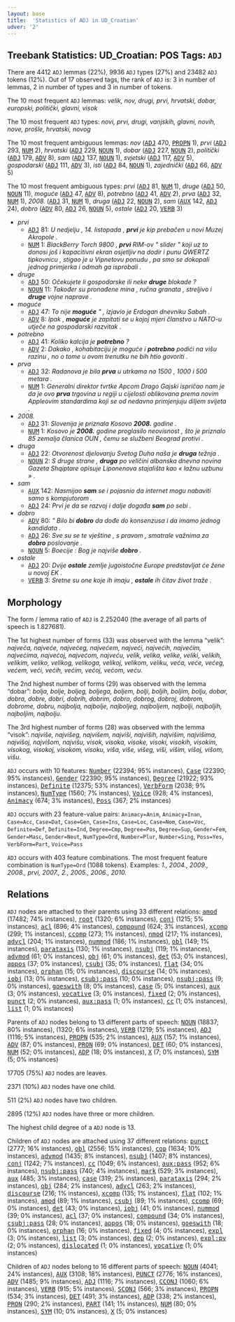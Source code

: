 ```yaml
---
layout: base
title:  'Statistics of ADJ in UD_Croatian'
udver: '2'
---
```


## Treebank Statistics: UD_Croatian: POS Tags: `ADJ`

There are 4412 `ADJ` lemmas (22%), 9936 `ADJ` types (27%) and 23482 `ADJ` tokens (12%).
Out of 17 observed tags, the rank of `ADJ` is: 3 in number of lemmas, 2 in number of types and 3 in number of tokens.

The 10 most frequent `ADJ` lemmas: <em>velik, nov, drugi, prvi, hrvatski, dobar, europski, politički, glavni, visok</em>

The 10 most frequent `ADJ` types:  <em>novi, prvi, drugi, vanjskih, glavni, novih, nove, prošle, hrvatski, novog</em>

The 10 most frequent ambiguous lemmas: <em>nov</em> (<tt><a href="hr-pos-ADJ.html">ADJ</a></tt> 470, <tt><a href="hr-pos-PROPN.html">PROPN</a></tt> 1), <em>prvi</em> (<tt><a href="hr-pos-ADJ.html">ADJ</a></tt> 293, <tt><a href="hr-pos-NUM.html">NUM</a></tt> 2), <em>hrvatski</em> (<tt><a href="hr-pos-ADJ.html">ADJ</a></tt> 229, <tt><a href="hr-pos-NOUN.html">NOUN</a></tt> 1), <em>dobar</em> (<tt><a href="hr-pos-ADJ.html">ADJ</a></tt> 227, <tt><a href="hr-pos-NOUN.html">NOUN</a></tt> 2), <em>politički</em> (<tt><a href="hr-pos-ADJ.html">ADJ</a></tt> 179, <tt><a href="hr-pos-ADV.html">ADV</a></tt> 8), <em>sam</em> (<tt><a href="hr-pos-ADJ.html">ADJ</a></tt> 137, <tt><a href="hr-pos-NOUN.html">NOUN</a></tt> 1), <em>svjetski</em> (<tt><a href="hr-pos-ADJ.html">ADJ</a></tt> 117, <tt><a href="hr-pos-ADV.html">ADV</a></tt> 5), <em>gospodarski</em> (<tt><a href="hr-pos-ADJ.html">ADJ</a></tt> 111, <tt><a href="hr-pos-ADV.html">ADV</a></tt> 3), <em>isti</em> (<tt><a href="hr-pos-ADJ.html">ADJ</a></tt> 84, <tt><a href="hr-pos-NOUN.html">NOUN</a></tt> 1), <em>zajednički</em> (<tt><a href="hr-pos-ADJ.html">ADJ</a></tt> 66, <tt><a href="hr-pos-ADV.html">ADV</a></tt> 5)

The 10 most frequent ambiguous types:  <em>prvi</em> (<tt><a href="hr-pos-ADJ.html">ADJ</a></tt> 81, <tt><a href="hr-pos-NUM.html">NUM</a></tt> 1), <em>druge</em> (<tt><a href="hr-pos-ADJ.html">ADJ</a></tt> 50, <tt><a href="hr-pos-NOUN.html">NOUN</a></tt> 11), <em>moguće</em> (<tt><a href="hr-pos-ADJ.html">ADJ</a></tt> 47, <tt><a href="hr-pos-ADV.html">ADV</a></tt> 8), <em>potrebno</em> (<tt><a href="hr-pos-ADJ.html">ADJ</a></tt> 41, <tt><a href="hr-pos-ADV.html">ADV</a></tt> 2), <em>prva</em> (<tt><a href="hr-pos-ADJ.html">ADJ</a></tt> 32, <tt><a href="hr-pos-NUM.html">NUM</a></tt> 1), <em>2008.</em> (<tt><a href="hr-pos-ADJ.html">ADJ</a></tt> 31, <tt><a href="hr-pos-NUM.html">NUM</a></tt> 1), <em>druga</em> (<tt><a href="hr-pos-ADJ.html">ADJ</a></tt> 22, <tt><a href="hr-pos-NOUN.html">NOUN</a></tt> 2), <em>sam</em> (<tt><a href="hr-pos-AUX.html">AUX</a></tt> 142, <tt><a href="hr-pos-ADJ.html">ADJ</a></tt> 24), <em>dobro</em> (<tt><a href="hr-pos-ADV.html">ADV</a></tt> 80, <tt><a href="hr-pos-ADJ.html">ADJ</a></tt> 26, <tt><a href="hr-pos-NOUN.html">NOUN</a></tt> 5), <em>ostale</em> (<tt><a href="hr-pos-ADJ.html">ADJ</a></tt> 20, <tt><a href="hr-pos-VERB.html">VERB</a></tt> 3)


* <em>prvi</em>
  * <tt><a href="hr-pos-ADJ.html">ADJ</a></tt> 81: <em>U nedjelju , 14. listopada , <b>prvi</b> je kip prebačen u novi Muzej Akropole .</em>
  * <tt><a href="hr-pos-NUM.html">NUM</a></tt> 1: <em>BlackBerry Torch 9800 , <b>prvi</b> RIM-ov " slider " koji uz to donosi još i kapacitivni ekran osjetljiv na dodir i punu QWERTZ tipkovnicu , stigao je u Vipnetovu ponudu , pa smo se dokopali jednog primjerka i odmah ga isprobali .</em>
* <em>druge</em>
  * <tt><a href="hr-pos-ADJ.html">ADJ</a></tt> 50: <em>Očekujete li gospodarske ili neke <b>druge</b> blokade ?</em>
  * <tt><a href="hr-pos-NOUN.html">NOUN</a></tt> 11: <em>Također su pronađene mina , ručna granata , streljivo i <b>druge</b> vojne naprave .</em>
* <em>moguće</em>
  * <tt><a href="hr-pos-ADJ.html">ADJ</a></tt> 47: <em>To nije <b>moguće</b> " , izjavio je Erdogan dnevniku Sabah .</em>
  * <tt><a href="hr-pos-ADV.html">ADV</a></tt> 8: <em>Ipak , <b>moguće</b> je zapitati se u kojoj mjeri članstvo u NATO-u utječe na gospodarski razvitak .</em>
* <em>potrebno</em>
  * <tt><a href="hr-pos-ADJ.html">ADJ</a></tt> 41: <em>Koliko kalcija je <b>potrebno</b> ?</em>
  * <tt><a href="hr-pos-ADV.html">ADV</a></tt> 2: <em>Dakako , kohabitaciju je moguće i <b>potrebno</b> podići na višu razinu , no o tome u ovom trenutku ne bih htio govoriti .</em>
* <em>prva</em>
  * <tt><a href="hr-pos-ADJ.html">ADJ</a></tt> 32: <em>Radanova je bila <b>prva</b> u utrkama na 1500 , 1000 i 500 metara .</em>
  * <tt><a href="hr-pos-NUM.html">NUM</a></tt> 1: <em>Generalni direktor tvrtke Apcom Drago Gajski ispričao nam je da je ovo <b>prva</b> trgovina u regiji u cijelosti oblikovana prema novim Appleovim standardima koji se od nedavno primjenjuju diljem svijeta .</em>
* <em>2008.</em>
  * <tt><a href="hr-pos-ADJ.html">ADJ</a></tt> 31: <em>Slovenija je priznala Kosovo <b>2008.</b> godine .</em>
  * <tt><a href="hr-pos-NUM.html">NUM</a></tt> 1: <em>Kosovo je <b>2008.</b> godine proglasilo neovisnost , što je priznalo 85 zemalja članica OUN , čemu se službeni Beograd protivi .</em>
* <em>druga</em>
  * <tt><a href="hr-pos-ADJ.html">ADJ</a></tt> 22: <em>Otvorenost djelovanju Svetog Duha naša je <b>druga</b> težnja .</em>
  * <tt><a href="hr-pos-NOUN.html">NOUN</a></tt> 2: <em>S druge strane , <b>druga</b> po veličini albanska dnevna novina Gazeta Shqiptare opisuje Liponenova stajališta kao « lažnu uzbunu » .</em>
* <em>sam</em>
  * <tt><a href="hr-pos-AUX.html">AUX</a></tt> 142: <em>Nasmijao <b>sam</b> se i pojasnio da internet mogu nabaviti samo s kompjutorom .</em>
  * <tt><a href="hr-pos-ADJ.html">ADJ</a></tt> 24: <em>Prvi je da se razvoj i dalje događa <b>sam</b> po sebi .</em>
* <em>dobro</em>
  * <tt><a href="hr-pos-ADV.html">ADV</a></tt> 80: <em>" Bilo bi <b>dobro</b> da dođe do konsenzusa i da imamo jednog kandidata .</em>
  * <tt><a href="hr-pos-ADJ.html">ADJ</a></tt> 26: <em>Sve su se te vještine , s pravom , smatrale važnima za <b>dobro</b> poslovanje .</em>
  * <tt><a href="hr-pos-NOUN.html">NOUN</a></tt> 5: <em>Boecije : Bog je najviše <b>dobro</b> .</em>
* <em>ostale</em>
  * <tt><a href="hr-pos-ADJ.html">ADJ</a></tt> 20: <em>Dvije <b>ostale</b> zemlje jugoistočne Europe predstavljat će žene u novoj EK .</em>
  * <tt><a href="hr-pos-VERB.html">VERB</a></tt> 3: <em>Sretne su one koje ih imaju , <b>ostale</b> ih čitav život traže .</em>

## Morphology

The form / lemma ratio of `ADJ` is 2.252040 (the average of all parts of speech is 1.827681).

The 1st highest number of forms (33) was observed with the lemma “velik”: <em>najveća, najveće, najvećeg, najvećem, najveći, najvećih, najvećim, najvećima, najvećoj, najvećom, najveću, velik, velika, velike, veliki, velikih, velikim, veliko, velikog, velikoga, velikoj, velikom, veliku, veća, veće, većeg, većem, veći, većih, većim, većoj, većom, veću</em>.

The 2nd highest number of forms (29) was observed with the lemma “dobar”: <em>bolja, bolje, boljeg, boljega, boljem, bolji, boljih, boljim, bolju, dobar, dobra, dobre, dobri, dobrih, dobrim, dobro, dobrog, dobroj, dobrom, dobrome, dobru, najbolja, najbolje, najboljeg, najboljem, najbolji, najboljih, najboljim, najbolju</em>.

The 3rd highest number of forms (28) was observed with the lemma “visok”: <em>najviše, najvišeg, najvišem, najviši, najviših, najvišim, najvišima, najvišoj, najvišom, najvišu, visok, visoka, visoke, visoki, visokih, visokim, visokog, visokoj, visokom, visoku, viša, više, višeg, viši, višim, višoj, višom, višu</em>.

`ADJ` occurs with 10 features: <tt><a href="hr-feat-Number.html">Number</a></tt> (22394; 95% instances), <tt><a href="hr-feat-Case.html">Case</a></tt> (22390; 95% instances), <tt><a href="hr-feat-Gender.html">Gender</a></tt> (22390; 95% instances), <tt><a href="hr-feat-Degree.html">Degree</a></tt> (21922; 93% instances), <tt><a href="hr-feat-Definite.html">Definite</a></tt> (12375; 53% instances), <tt><a href="hr-feat-VerbForm.html">VerbForm</a></tt> (2038; 9% instances), <tt><a href="hr-feat-NumType.html">NumType</a></tt> (1560; 7% instances), <tt><a href="hr-feat-Voice.html">Voice</a></tt> (928; 4% instances), <tt><a href="hr-feat-Animacy.html">Animacy</a></tt> (674; 3% instances), <tt><a href="hr-feat-Poss.html">Poss</a></tt> (367; 2% instances)

`ADJ` occurs with 23 feature-value pairs: `Animacy=Anim`, `Animacy=Inan`, `Case=Acc`, `Case=Dat`, `Case=Gen`, `Case=Ins`, `Case=Loc`, `Case=Nom`, `Case=Voc`, `Definite=Def`, `Definite=Ind`, `Degree=Cmp`, `Degree=Pos`, `Degree=Sup`, `Gender=Fem`, `Gender=Masc`, `Gender=Neut`, `NumType=Ord`, `Number=Plur`, `Number=Sing`, `Poss=Yes`, `VerbForm=Part`, `Voice=Pass`

`ADJ` occurs with 403 feature combinations.
The most frequent feature combination is `NumType=Ord` (1088 tokens).
Examples: <em>1., 2004., 2009., 2008., prvi, 2007., 2., 2005., 2006., 2010.</em>


## Relations

`ADJ` nodes are attached to their parents using 33 different relations: <tt><a href="hr-dep-amod.html">amod</a></tt> (17482; 74% instances), <tt><a href="hr-dep-root.html">root</a></tt> (1320; 6% instances), <tt><a href="hr-dep-conj.html">conj</a></tt> (1215; 5% instances), <tt><a href="hr-dep-acl.html">acl</a></tt> (896; 4% instances), <tt><a href="hr-dep-compound.html">compound</a></tt> (624; 3% instances), <tt><a href="hr-dep-xcomp.html">xcomp</a></tt> (299; 1% instances), <tt><a href="hr-dep-ccomp.html">ccomp</a></tt> (273; 1% instances), <tt><a href="hr-dep-nmod.html">nmod</a></tt> (217; 1% instances), <tt><a href="hr-dep-advcl.html">advcl</a></tt> (204; 1% instances), <tt><a href="hr-dep-nummod.html">nummod</a></tt> (186; 1% instances), <tt><a href="hr-dep-obl.html">obl</a></tt> (149; 1% instances), <tt><a href="hr-dep-parataxis.html">parataxis</a></tt> (130; 1% instances), <tt><a href="hr-dep-nsubj.html">nsubj</a></tt> (119; 1% instances), <tt><a href="hr-dep-advmod.html">advmod</a></tt> (61; 0% instances), <tt><a href="hr-dep-obj.html">obj</a></tt> (61; 0% instances), <tt><a href="hr-dep-det.html">det</a></tt> (53; 0% instances), <tt><a href="hr-dep-appos.html">appos</a></tt> (37; 0% instances), <tt><a href="hr-dep-csubj.html">csubj</a></tt> (35; 0% instances), <tt><a href="hr-dep-flat.html">flat</a></tt> (34; 0% instances), <tt><a href="hr-dep-orphan.html">orphan</a></tt> (15; 0% instances), <tt><a href="hr-dep-discourse.html">discourse</a></tt> (14; 0% instances), <tt><a href="hr-dep-iobj.html">iobj</a></tt> (13; 0% instances), <tt><a href="hr-dep-csubj-pass.html">csubj:pass</a></tt> (10; 0% instances), <tt><a href="hr-dep-nsubj-pass.html">nsubj:pass</a></tt> (9; 0% instances), <tt><a href="hr-dep-goeswith.html">goeswith</a></tt> (8; 0% instances), <tt><a href="hr-dep-case.html">case</a></tt> (5; 0% instances), <tt><a href="hr-dep-aux.html">aux</a></tt> (3; 0% instances), <tt><a href="hr-dep-vocative.html">vocative</a></tt> (3; 0% instances), <tt><a href="hr-dep-fixed.html">fixed</a></tt> (2; 0% instances), <tt><a href="hr-dep-punct.html">punct</a></tt> (2; 0% instances), <tt><a href="hr-dep-aux-pass.html">aux:pass</a></tt> (1; 0% instances), <tt><a href="hr-dep-cc.html">cc</a></tt> (1; 0% instances), <tt><a href="hr-dep-list.html">list</a></tt> (1; 0% instances)

Parents of `ADJ` nodes belong to 13 different parts of speech: <tt><a href="hr-pos-NOUN.html">NOUN</a></tt> (18837; 80% instances),  (1320; 6% instances), <tt><a href="hr-pos-VERB.html">VERB</a></tt> (1219; 5% instances), <tt><a href="hr-pos-ADJ.html">ADJ</a></tt> (1116; 5% instances), <tt><a href="hr-pos-PROPN.html">PROPN</a></tt> (535; 2% instances), <tt><a href="hr-pos-AUX.html">AUX</a></tt> (157; 1% instances), <tt><a href="hr-pos-ADV.html">ADV</a></tt> (87; 0% instances), <tt><a href="hr-pos-PRON.html">PRON</a></tt> (69; 0% instances), <tt><a href="hr-pos-DET.html">DET</a></tt> (60; 0% instances), <tt><a href="hr-pos-NUM.html">NUM</a></tt> (52; 0% instances), <tt><a href="hr-pos-ADP.html">ADP</a></tt> (18; 0% instances), <tt><a href="hr-pos-X.html">X</a></tt> (7; 0% instances), <tt><a href="hr-pos-SYM.html">SYM</a></tt> (5; 0% instances)

17705 (75%) `ADJ` nodes are leaves.

2371 (10%) `ADJ` nodes have one child.

511 (2%) `ADJ` nodes have two children.

2895 (12%) `ADJ` nodes have three or more children.

The highest child degree of a `ADJ` node is 13.

Children of `ADJ` nodes are attached using 37 different relations: <tt><a href="hr-dep-punct.html">punct</a></tt> (2777; 16% instances), <tt><a href="hr-dep-obl.html">obl</a></tt> (2556; 15% instances), <tt><a href="hr-dep-cop.html">cop</a></tt> (1634; 10% instances), <tt><a href="hr-dep-advmod.html">advmod</a></tt> (1435; 8% instances), <tt><a href="hr-dep-nsubj.html">nsubj</a></tt> (1407; 8% instances), <tt><a href="hr-dep-conj.html">conj</a></tt> (1242; 7% instances), <tt><a href="hr-dep-cc.html">cc</a></tt> (1049; 6% instances), <tt><a href="hr-dep-aux-pass.html">aux:pass</a></tt> (952; 6% instances), <tt><a href="hr-dep-nsubj-pass.html">nsubj:pass</a></tt> (740; 4% instances), <tt><a href="hr-dep-mark.html">mark</a></tt> (529; 3% instances), <tt><a href="hr-dep-aux.html">aux</a></tt> (485; 3% instances), <tt><a href="hr-dep-case.html">case</a></tt> (319; 2% instances), <tt><a href="hr-dep-parataxis.html">parataxis</a></tt> (294; 2% instances), <tt><a href="hr-dep-obj.html">obj</a></tt> (284; 2% instances), <tt><a href="hr-dep-advcl.html">advcl</a></tt> (263; 2% instances), <tt><a href="hr-dep-discourse.html">discourse</a></tt> (216; 1% instances), <tt><a href="hr-dep-xcomp.html">xcomp</a></tt> (135; 1% instances), <tt><a href="hr-dep-flat.html">flat</a></tt> (102; 1% instances), <tt><a href="hr-dep-amod.html">amod</a></tt> (89; 1% instances), <tt><a href="hr-dep-csubj.html">csubj</a></tt> (89; 1% instances), <tt><a href="hr-dep-ccomp.html">ccomp</a></tt> (69; 0% instances), <tt><a href="hr-dep-det.html">det</a></tt> (43; 0% instances), <tt><a href="hr-dep-iobj.html">iobj</a></tt> (41; 0% instances), <tt><a href="hr-dep-nummod.html">nummod</a></tt> (39; 0% instances), <tt><a href="hr-dep-acl.html">acl</a></tt> (37; 0% instances), <tt><a href="hr-dep-compound.html">compound</a></tt> (34; 0% instances), <tt><a href="hr-dep-csubj-pass.html">csubj:pass</a></tt> (28; 0% instances), <tt><a href="hr-dep-appos.html">appos</a></tt> (18; 0% instances), <tt><a href="hr-dep-goeswith.html">goeswith</a></tt> (18; 0% instances), <tt><a href="hr-dep-orphan.html">orphan</a></tt> (16; 0% instances), <tt><a href="hr-dep-fixed.html">fixed</a></tt> (4; 0% instances), <tt><a href="hr-dep-expl.html">expl</a></tt> (3; 0% instances), <tt><a href="hr-dep-list.html">list</a></tt> (3; 0% instances), <tt><a href="hr-dep-dep.html">dep</a></tt> (2; 0% instances), <tt><a href="hr-dep-expl-pv.html">expl:pv</a></tt> (2; 0% instances), <tt><a href="hr-dep-dislocated.html">dislocated</a></tt> (1; 0% instances), <tt><a href="hr-dep-vocative.html">vocative</a></tt> (1; 0% instances)

Children of `ADJ` nodes belong to 16 different parts of speech: <tt><a href="hr-pos-NOUN.html">NOUN</a></tt> (4041; 24% instances), <tt><a href="hr-pos-AUX.html">AUX</a></tt> (3108; 18% instances), <tt><a href="hr-pos-PUNCT.html">PUNCT</a></tt> (2776; 16% instances), <tt><a href="hr-pos-ADV.html">ADV</a></tt> (1485; 9% instances), <tt><a href="hr-pos-ADJ.html">ADJ</a></tt> (1116; 7% instances), <tt><a href="hr-pos-CCONJ.html">CCONJ</a></tt> (1060; 6% instances), <tt><a href="hr-pos-VERB.html">VERB</a></tt> (915; 5% instances), <tt><a href="hr-pos-SCONJ.html">SCONJ</a></tt> (566; 3% instances), <tt><a href="hr-pos-PROPN.html">PROPN</a></tt> (534; 3% instances), <tt><a href="hr-pos-DET.html">DET</a></tt> (491; 3% instances), <tt><a href="hr-pos-ADP.html">ADP</a></tt> (338; 2% instances), <tt><a href="hr-pos-PRON.html">PRON</a></tt> (290; 2% instances), <tt><a href="hr-pos-PART.html">PART</a></tt> (141; 1% instances), <tt><a href="hr-pos-NUM.html">NUM</a></tt> (80; 0% instances), <tt><a href="hr-pos-SYM.html">SYM</a></tt> (10; 0% instances), <tt><a href="hr-pos-X.html">X</a></tt> (5; 0% instances)

